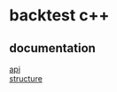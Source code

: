 # backtest c++

## documentation

[api](docs/headers%20backtest/api.md)\
[structure](docs/headers%20backtest/structure.md)